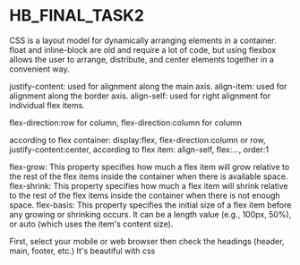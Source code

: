# HB_FINAL_TASK2
CSS is a layout model for dynamically arranging elements in a container. float and inline-block are old and require a lot of code, but using flexbox allows the user to arrange, distribute, and center elements together in a convenient way. 

justify-content: used for alignment along the main axis. align-item: used for alignment along the border axis. align-self: used for right alignment for individual flex items. 

flex-direction:row for column, flex-direction:column for column 

according to flex container: display:flex, flex-direction:column or row, justify-content:center, according to flex item: align-self, flex:..., order:1 

flex-grow:
This property specifies how much a flex item will grow relative to the rest of the flex items inside the container when there is available space.
flex-shrink:
This property specifies how much a flex item will shrink relative to the rest of the flex items inside the container when there is not enough space.
flex-basis:
This property specifies the initial size of a flex item before any growing or shrinking occurs. It can be a length value (e.g., 100px, 50%), or auto (which uses the item's content size).


First, select your mobile or web browser
then check the headings (header, main, footer, etc.)
It's beautiful with css


